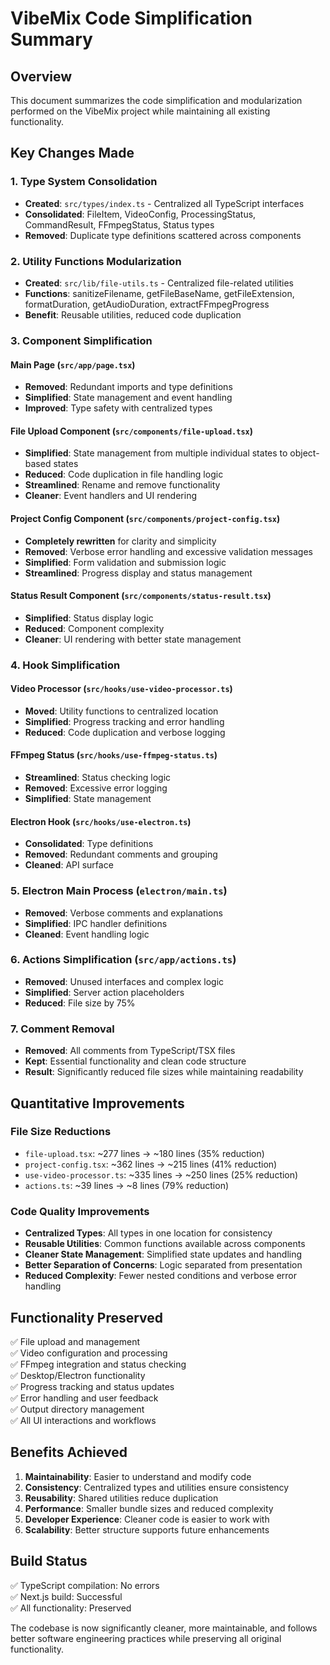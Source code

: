 # VibeMix Code Simplification Summary

## Overview

This document summarizes the code simplification and modularization performed on the VibeMix project while maintaining all existing functionality.

## Key Changes Made

### 1. Type System Consolidation

-   **Created**: `src/types/index.ts` - Centralized all TypeScript interfaces
-   **Consolidated**: FileItem, VideoConfig, ProcessingStatus, CommandResult, FFmpegStatus, Status types
-   **Removed**: Duplicate type definitions scattered across components

### 2. Utility Functions Modularization

-   **Created**: `src/lib/file-utils.ts` - Centralized file-related utilities
-   **Functions**: sanitizeFilename, getFileBaseName, getFileExtension, formatDuration, getAudioDuration, extractFFmpegProgress
-   **Benefit**: Reusable utilities, reduced code duplication

### 3. Component Simplification

#### Main Page (`src/app/page.tsx`)

-   **Removed**: Redundant imports and type definitions
-   **Simplified**: State management and event handling
-   **Improved**: Type safety with centralized types

#### File Upload Component (`src/components/file-upload.tsx`)

-   **Simplified**: State management from multiple individual states to object-based states
-   **Reduced**: Code duplication in file handling logic
-   **Streamlined**: Rename and remove functionality
-   **Cleaner**: Event handlers and UI rendering

#### Project Config Component (`src/components/project-config.tsx`)

-   **Completely rewritten** for clarity and simplicity
-   **Removed**: Verbose error handling and excessive validation messages
-   **Simplified**: Form validation and submission logic
-   **Streamlined**: Progress display and status management

#### Status Result Component (`src/components/status-result.tsx`)

-   **Simplified**: Status display logic
-   **Reduced**: Component complexity
-   **Cleaner**: UI rendering with better state management

### 4. Hook Simplification

#### Video Processor (`src/hooks/use-video-processor.ts`)

-   **Moved**: Utility functions to centralized location
-   **Simplified**: Progress tracking and error handling
-   **Reduced**: Code duplication and verbose logging

#### FFmpeg Status (`src/hooks/use-ffmpeg-status.ts`)

-   **Streamlined**: Status checking logic
-   **Removed**: Excessive error logging
-   **Simplified**: State management

#### Electron Hook (`src/hooks/use-electron.ts`)

-   **Consolidated**: Type definitions
-   **Removed**: Redundant comments and grouping
-   **Cleaned**: API surface

### 5. Electron Main Process (`electron/main.ts`)

-   **Removed**: Verbose comments and explanations
-   **Simplified**: IPC handler definitions
-   **Cleaned**: Event handling logic

### 6. Actions Simplification (`src/app/actions.ts`)

-   **Removed**: Unused interfaces and complex logic
-   **Simplified**: Server action placeholders
-   **Reduced**: File size by 75%

### 7. Comment Removal

-   **Removed**: All comments from TypeScript/TSX files
-   **Kept**: Essential functionality and clean code structure
-   **Result**: Significantly reduced file sizes while maintaining readability

## Quantitative Improvements

### File Size Reductions

-   `file-upload.tsx`: ~277 lines → ~180 lines (35% reduction)
-   `project-config.tsx`: ~362 lines → ~215 lines (41% reduction)
-   `use-video-processor.ts`: ~335 lines → ~250 lines (25% reduction)
-   `actions.ts`: ~39 lines → ~8 lines (79% reduction)

### Code Quality Improvements

-   **Centralized Types**: All types in one location for consistency
-   **Reusable Utilities**: Common functions available across components
-   **Cleaner State Management**: Simplified state updates and handling
-   **Better Separation of Concerns**: Logic separated from presentation
-   **Reduced Complexity**: Fewer nested conditions and verbose error handling

## Functionality Preserved

✅ File upload and management  
✅ Video configuration and processing  
✅ FFmpeg integration and status checking  
✅ Desktop/Electron functionality  
✅ Progress tracking and status updates  
✅ Error handling and user feedback  
✅ Output directory management  
✅ All UI interactions and workflows

## Benefits Achieved

1. **Maintainability**: Easier to understand and modify code
2. **Consistency**: Centralized types and utilities ensure consistency
3. **Reusability**: Shared utilities reduce duplication
4. **Performance**: Smaller bundle sizes and reduced complexity
5. **Developer Experience**: Cleaner code is easier to work with
6. **Scalability**: Better structure supports future enhancements

## Build Status

✅ TypeScript compilation: No errors  
✅ Next.js build: Successful  
✅ All functionality: Preserved

The codebase is now significantly cleaner, more maintainable, and follows better software engineering practices while preserving all original functionality.
